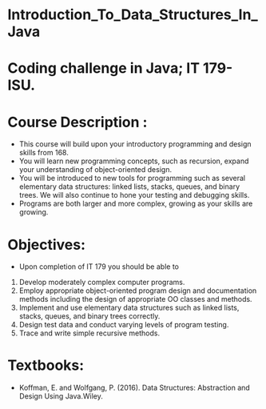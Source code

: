 # Introduction_To_Data_Structures_In_Java

# Coding challenge in Java; IT 179-ISU.

# Course Description : 
* This course will build upon your introductory programming and design skills from 168.   
* You will learn new programming concepts, such as recursion, expand your understanding of object-oriented design.
* You will be introduced to new tools for programming such as several elementary data structures: linked lists, stacks, 
  queues, and binary trees.  We will also continue to hone your testing and debugging skills. 
* Programs are both larger and more complex, growing as your skills are growing.

# Objectives:
  * Upon completion of IT 179 you should be able to
  1.	Develop moderately complex computer programs.
  2.	Employ appropriate object-oriented program design and documentation methods including the design of appropriate OO classes and methods.
  3.	Implement and use elementary data structures such as linked lists, stacks, queues, and binary trees correctly.
  4.	Design test data and conduct varying levels of program testing.
  5.	Trace and write simple recursive methods.

# Textbooks:
  * Koffman, E. and Wolfgang, P. (2016). Data Structures: Abstraction and Design Using Java.Wiley.


